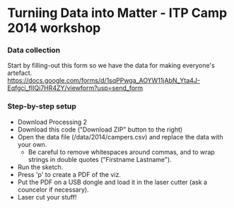 # Turniing Data into Matter - ITP Camp 2014 workshop

### Data collection

Start by filling-out this form so we have the data for making everyone's artefact.  
https://docs.google.com/forms/d/1sqPPwga_AOYW11jAbN_Yta4J-Eqfgci_fIIQi7HR4ZY/viewform?usp=send_form

### Step-by-step setup

* Download Processing 2
* Download this code ("Download ZIP" button to the right)
* Open the data file (/data/2014/campers.csv) and replace the data with your own. 
  * Be careful to remove whitespaces around commas, and to wrap strings in double quotes ("Firstname Lastname").
* Run the sketch.
* Press 'p' to create a PDF of the viz.
* Put the PDF on a USB dongle and load it in the laser cutter (ask a councelor if necessary).
* Laser cut your stuff!